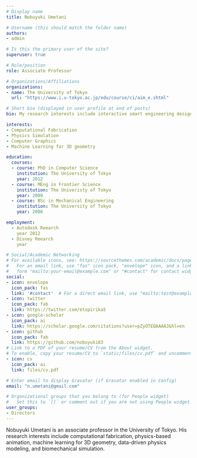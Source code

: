 ```yaml
---
# Display name
title: Nobuyuki Umetani

# Username (this should match the folder name)
authors:
- admin

# Is this the primary user of the site?
superuser: true

# Role/position
role: Associate Professor

# Organizations/Affiliations
organizations:
- name: The University of Tokyo
  url: "https://www.i.u-tokyo.ac.jp/edu/course/ci/aim_e.shtml"

# Short bio (displayed in user profile at end of posts)
bio: My research interests include interactive smart engineering design tool using physics simulation and machine learning.

interests:
- Computational Fabrication
- Physics Simulation
- Computer Graphics
- Machine Learning for 3D geometry

education:
  courses:
  - course: PhD in Computer Science
    institution: The University of Tokyo
    year: 2012
  - course: MEng in Frontier Science
    institution: The Univeristy of Tokyo
    year: 2009
  - course: BSc in Mechanical Engineering
    institution: The University of Tokyo
    year: 2008

employment:
  - Autodesk Reearch
    year 2012
  - Disney Reearch
    year    

# Social/Academic Networking
# For available icons, see: https://sourcethemes.com/academic/docs/page-builder/#icons
#   For an email link, use "fas" icon pack, "envelope" icon, and a link in the
#   form "mailto:your-email@example.com" or "#contact" for contact widget.
social:
- icon: envelope
  icon_pack: fas
  link: '#contact'  # For a direct email link, use "mailto:test@example.org".
- icon: twitter
  icon_pack: fab
  link: https://twitter.com/etopirika5
- icon: google-scholar
  icon_pack: ai
  link: https://scholar.google.com/citations?user=pZyOTEQAAAAJ&hl=en
- icon: github
  icon_pack: fab
  link: https://github.com/nobuyuki83
# Link to a PDF of your resume/CV from the About widget.
# To enable, copy your resume/CV to `static/files/cv.pdf` and uncomment the lines below.
- icon: cv
  icon_pack: ai
  link: files/cv.pdf

# Enter email to display Gravatar (if Gravatar enabled in Config)
email: "n.umetani@gmail.com"

# Organizational groups that you belong to (for People widget)
#   Set this to `[]` or comment out if you are not using People widget.
user_groups:
- Directors
---
```


Nobuyuki Umetani is an associate professor in the University of Tokyo. 
His research interests include computational fabrication, physics-based animation, machine learning for 3D geometry, data-driven physics modeling, and biomechanical simulation.


